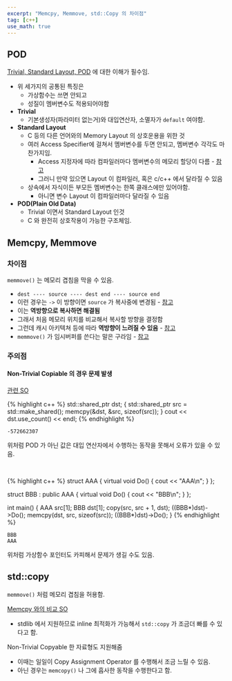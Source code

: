 ```yaml
---
excerpt: "Memcpy, Memmove, std::Copy 의 차이점"
tag: [c++]
use_math: true
---
```


## POD

[Trivial, Standard Layout, POD](https://docs.microsoft.com/en-us/cpp/cpp/trivial-standard-layout-and-pod-types?view=msvc-170) 에 대한 이해가 필수임.

+ 위 세가지의 공통된 특징은
  + 가상함수는 쓰면 안되고
  + 성질이 멤버변수도 적용되어야함
+ __Trivial__
  + 기본생성자(파라미터 없는거)와 대입연산자, 소멸자가 ```default``` 여야함. 
+ __Standard Layout__
  + C 등의 다른 언어와의  Memory Layout 의 상호운용을 위한 것
  + 여러 Access Specifier에 걸쳐서 멤버변수를 두면 안되고, 멤버변수 각각도 마찬가지임.
    + Access 지정자에 따라 컴파일러마다 멤버변수의 메모리 할당이 다름 - [참고](https://stackoverflow.com/questions/25479373/how-memory-is-allocated-for-private-and-public-members-of-the-class)
    + 그러니 만약 있으면 Layout 이 컴파일러, 혹은 c/c++ 에서 달라질 수 있음
  + 상속에서 자식이든 부모든 멤버변수는 한쪽 클래스에만 있어야함.
    + 아니면 변수 Layout 이 컴파일러마다 달라질 수 있음
+ __POD(Plain Old Data)__
  + Trivial 이면서 Standard Layout 인것 
  + C 와 완전히 상호작용이 가능한 구조체임.


## Memcpy, Memmove

### 차이점

```memmove()``` 는 메모리 겹침을 막을 수 있음.
+ ```dest ---- source ---- dest end ---- source end```
+ 이런 경우는 ```->``` 이 방향이면 ```source``` 가 복사중에 변경됨 - [참고](https://stackoverflow.com/questions/67205245/how-to-implement-memmove-not-just-memcpy-in-assembly)
+ 이는 __역방향으로 복사하면 해결됨__
+ 그래서 처음 메모리 위치를 비교해서 복사할 방향을 결정함
+ 그런데 캐시 아키텍쳐 등에 따라 __역방향이 느려질 수 있음__ - [참고](https://stackoverflow.com/questions/22158053/memmove-vs-copying-backwards)
+ ```memmove()``` 가 임시버퍼를 쓴다는 말은 구라임 - [참고](https://stackoverflow.com/questions/55370165/does-memmove-use-dynamic-memory-for-its-temporary-array)

### 주의점

#### Non-Trivial Copiable 의 경우 문제 발생

[관련 SO](https://stackoverflow.com/questions/27009178/when-is-a-type-in-c11-allowed-to-be-memcpyed)

{% highlight c++ %}
std::shared_ptr<int> dst;
{
    std::shared_ptr<int> src = std::make_shared<int>();
    memcpy(&dst, &src, sizeof(src));
}
cout << dst.use_count() << endl;
{% endhighlight %}

```
-572662307
```

위처럼 POD 가 아닌 값은 대입 연산자에서 수행하는 동작을 못해서 오류가 있을 수 있음.

<br/>

{% highlight c++ %}
struct AAA
{
    virtual void Do() { cout << "AAA\n"; }
};

struct BBB : public AAA
{
    virtual void Do() { cout << "BBB\n"; }
};

int main()
{
    AAA src[1]; BBB dst[1];
    copy(src, src + 1, dst);
    ((BBB*)dst)->Do();
    memcpy(dst, src, sizeof(src));
    ((BBB*)dst)->Do();
}
{% endhighlight %}

```
BBB
AAA
```

위처럼 가상함수 포인터도 카피해서 문제가 생길 수도 있음.


## std::copy

```memmove()``` 처럼 메모리 겹침을 허용함.

[Memcpy 와의 비교 SO](https://stackoverflow.com/questions/4707012/is-it-better-to-use-stdmemcpy-or-stdcopy-in-terms-to-performance)
+ stdlib 에서 지원하므로 inline 최적화가 가능해서 ```std::copy``` 가 조금더 빠를 수 있다고 함.

Non-Trivial Copyable 한 자료형도 지원해줌
+ 이때는 일일이 Copy Assignment Operator 를 수행해서 조금 느릴 수 있음.
+ 아닌 경우는 ```memcopy()``` 나 그에 흡사한 동작을 수행한다고 함. 




